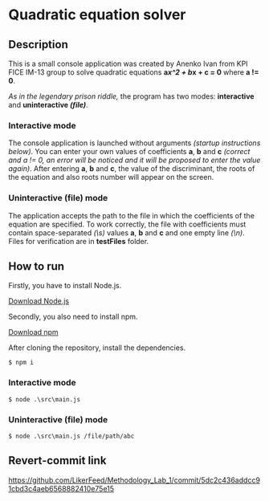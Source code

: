 # Quadratic equation solver

## Description

This is a small console application was created by Anenko Ivan from KPI FICE IM-13 group to solve quadratic equations **a*x^2 + b*x + c = 0** where **a != 0**.

_As in the legendary prison riddle,_ the program has two modes: **interactive** and **uninteractive _(file)_**.

### Interactive mode

The console application is launched without arguments _(startup instructions below)_. You can enter your own values of coefficients **a**, **b** and **c** _(correct and a != 0, an error will be noticed and it will be proposed to enter the value again)_. After entering **a**, **b** and **c**, the value of the discriminant, the roots of the equation and also roots number will appear on the screen.

### Uninteractive (file) mode

The application accepts the path to the file in which the coefficients of the equation are specified. To work correctly, the file with coefficients must contain space-separated _(\s)_ values **a**, **b** and **c** and one empty line _(\n)_. Files for verification are in **testFiles** folder.

## How to run

Firstly, you have to install Node.js.

[Download Node.js](https://nodejs.org/en/download/)

Secondly, you also need to install npm.

[Download npm](https://www.npmjs.com/package/download)

After cloning the repository, install the dependencies.

```
$ npm i
```

### Interactive mode

```
$ node .\src\main.js
```

### Uninteractive (file) mode

```
$ node .\src\main.js /file/path/abc
```

## Revert-commit link

https://github.com/LikerFeed/Methodology_Lab_1/commit/5dc2c436addcc91cbd3c4aeb6568882410e75e15
